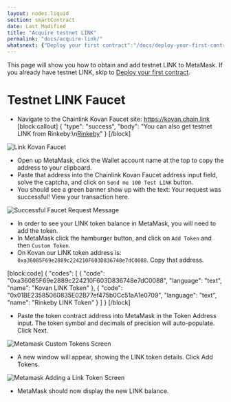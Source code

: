 ```yaml
---
layout: nodes.liquid
section: smartContract
date: Last Modified
title: "Acquire testnet LINK"
permalink: "docs/acquire-link/"
whatsnext: {"Deploy your first contract":"/docs/deploy-your-first-contract/"}
---
```

This page will show you how to obtain and add testnet LINK to MetaMask. If you already have testnet LINK, skip to [Deploy your first contract](../deploy-your-first-contract/).

# Testnet LINK Faucet

* Navigate to the Chainlink Kovan Faucet site: <a href="https://kovan.chain.link/" target="_blank" rel="noreferrer, noopener">https://kovan.chain.link</a>
[block:callout]
{
  "type": "success",
  "body": "You can also get testnet LINK from Rinkeby:\n[Rinkeby](https://rinkeby.chain.link/)"
}
[/block]

![Link Kovan Faucet](/files/42e03a2-faucet.png)

* Open up MetaMask, click the Wallet account name at the top to copy the address to your clipboard.
* Paste that address into the Chainlink Kovan Faucet address input field, solve the captcha, and click on `Send me 100 Test LINK` button.
* You should see a green banner show up with the text: Your request was successful! View your transaction here.

![Successful Faucet Request Message](/files/fcf1ffe-Screenshot_from_2018-11-28_10-57-26.png)

* In order to see your LINK token balance in MetaMask, you will need to add the token.
* In MetaMask click the hamburger button, and click on `Add Token` and then `Custom Token`.
* On Kovan our LINK token address is: `0xa36085F69e2889c224210F603D836748e7dC0088`. Copy that address.

[block:code]
{
  "codes": [
    {
      "code": "0xa36085F69e2889c224210F603D836748e7dC0088",
      "language": "text",
      "name": "Kovan LINK Token"
    },
    {
      "code": "0x01BE23585060835E02B77ef475b0Cc51aA1e0709",
      "language": "text",
      "name": "Rinkeby LINK Token"
    }
  ]
}
[/block]

* Paste the token contract address into MetaMask in the Token Address input. The token symbol and decimals of precision will auto-populate. Click Next.

![Metamask Custom Tokens Screen](/files/7d69188-metamask.png)

* A new window will appear, showing the LINK token details. Click Add Tokens.

![Metamask Adding a Link Token Screen](/files/d30579b-metamask.png)

* MetaMask should now display the new LINK balance.